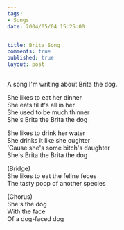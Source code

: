 ```yaml
--- 
tags:
- Songs
date: 2004/05/04 15:25:00


title: Brita Song
comments: true
published: true
layout: post
---
```


<p> A song I'm writing about Brita the dog. </p>
<p> She likes to eat her dinner<br /> She eats til it's all in her<br /> She used to be much thinner<br /> She's Brita the Brita the dog </p>
<p> She likes to drink her water<br /> She drinks it like she oughter<br /> 'Cause she's some bitch's daughter<br /> She's Brita the Brita the dog </p>
<p> (Bridge)<br /> She likes to eat the feline feces<br /> The tasty poop of another species </p>
<p> (Chorus)<br /> She's the dog<br /> With the face<br /> Of a dog-faced dog </p>

